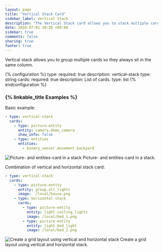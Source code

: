 ```yaml
---
layout: page
title: "Vertical Stack Card"
sidebar_label: Vertical Stack
description: "The Vertical Stack card allows you to stack multiple cards together"
date: 2018-07-01 10:28 +00:00
sidebar: true
comments: false
sharing: true
footer: true
---
```


Vertical stack allows you to group multiple cards so they always sit in the same column.

{% configuration %}
type:
  required: true
  description: vertical-stack
  type: string
cards:
  required: true
  description: List of cards.
  type: list
{% endconfiguration %}

### {% linkable_title Examples %}

Basic example:

```yaml
- type: vertical-stack
  cards:
    - type: picture-entity
      entity: camera.demo_camera
      show_info: false
    - type: entities
      entities:
        - binary_sensor.movement_backyard
```

<p class="img">
  <img src="/images/lovelace/lovelace_vertical-stack.png" alt="Picture- and entities-card in a stack">
  Picture- and entities-card in a stack.
</p>

Combination of vertical and horizontal stack card:

```yaml
- type: vertical-stack
  cards:
    - type: picture-entity
      entity: group.all_lights
      image:  /local/house.png
    - type: horizontal-stack
      cards:
        - type: picture-entity
          entity: light.ceiling_lights
          image: /local/bed_1.png
        - type: picture-entity
          entity: light.bed_light
          image: /local/bed_2.png
```

<p class="img">
  <img src="/images/lovelace/lovelace_vertical-horizontal-stack.png" alt="Create a grid layout using vertical and horizontal stack">
  Create a grid layout using vertical and horizontal stack.
</p>
